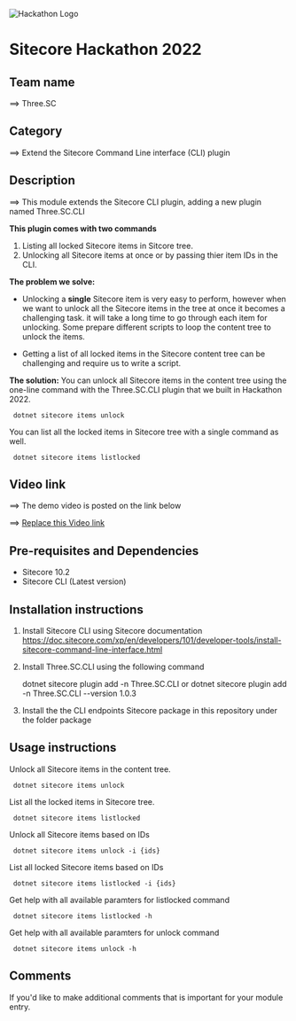 ![Hackathon Logo](docs/images/hackathon.png?raw=true "Hackathon Logo")
# Sitecore Hackathon 2022  

## Team name
⟹ Three.SC

## Category
⟹ Extend the Sitecore Command Line interface (CLI) plugin

## Description
⟹ This module extends the Sitecore CLI plugin, adding a new plugin named Three.SC.CLI

 **This plugin comes with two commands**
 1. Listing all locked Sitecore items in Sitcore tree.
 2. Unlocking all Sitecore items at once or by passing thier item IDs in the CLI.

**The problem we solve:**
 - Unlocking a **single** Sitecore item is very easy to perform, however when we want to unlock all the Sitecore items in the tree at once it becomes a challenging task.
 it will take a long time to go through each item for unlocking. Some prepare different scripts to loop the content tree to unlock the items.

 - Getting a list of all locked items in the Sitecore content tree can be challenging and require us to write a script.

 **The solution:**
  You can unlock all Sitecore items in the content tree using the one-line command with the Three.SC.CLI plugin that we built in Hackathon 2022. 

     dotnet sitecore items unlock

 You can list all the locked items in Sitecore tree with a single command as well. 

     dotnet sitecore items listlocked


## Video link
⟹ The demo video is posted on the link below

⟹ [Replace this Video link](#video-link)



## Pre-requisites and Dependencies

- Sitecore 10.2 
- Sitecore CLI (Latest version)

## Installation instructions

 1. Install Sitecore CLI using Sitecore documentation https://doc.sitecore.com/xp/en/developers/101/developer-tools/install-sitecore-command-line-interface.html
 2. Install Three.SC.CLI using the following command

     dotnet sitecore plugin add -n Three.SC.CLI 
    or 
      dotnet sitecore plugin add -n Three.SC.CLI --version 1.0.3  
   
 3. Install the the CLI endpoints Sitecore package in this repository under the folder package


## Usage instructions

  Unlock all Sitecore items in the content tree.  

     dotnet sitecore items unlock

  List all the locked items in Sitecore tree. 

     dotnet sitecore items listlocked

  Unlock all Sitecore items based on IDs  

     dotnet sitecore items unlock -i {ids}

  List all locked Sitecore items based on IDs  

     dotnet sitecore items listlocked -i {ids}

Get help with all available paramters for listlocked command 

     dotnet sitecore items listlocked -h

Get help with all available paramters for unlock command 

     dotnet sitecore items unlock -h

    

## Comments
If you'd like to make additional comments that is important for your module entry.